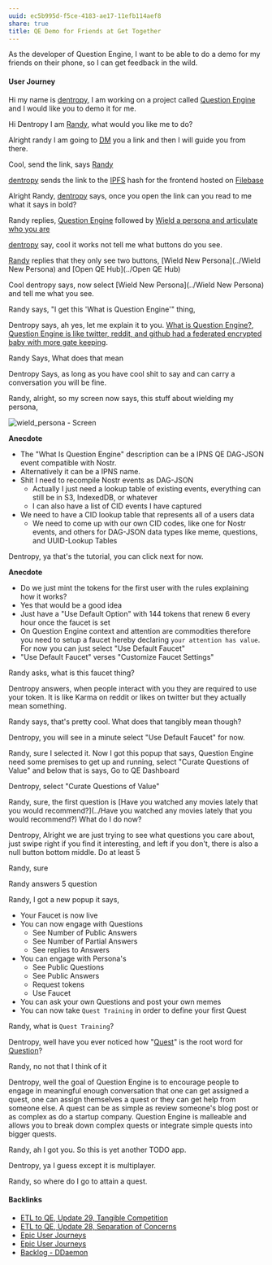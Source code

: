 ```yaml
---
uuid: ec5b995d-f5ce-4183-ae17-11efb114aef8
share: true
title: QE Demo for Friends at Get Together
---
```

As the developer of Question Engine, I want to be able to do a demo for my friends on their phone, so I can get feedback in the wild.

#### User Journey

Hi my name is [dentropy](../afcfbf44-6a9d-44cc-b9ce-bdf2c9d8b346), I am working on a project called [Question Engine](../7d2a0ebd-d4d1-4d2f-83ea-d256dc589625) and I would like you to demo it for me.

Hi Dentropy I am [Randy](../bd56e2cf-3805-4ed5-982b-7a2162d05eda), what would you like me to do?

Alright randy I am going to [DM](../71b10480-9d7f-4358-80c2-eb119e3db4f0) you a link and then I will guide you from there.

Cool, send the link, says [Randy](../bd56e2cf-3805-4ed5-982b-7a2162d05eda)

[dentropy](../afcfbf44-6a9d-44cc-b9ce-bdf2c9d8b346) sends the link to the [IPFS](../e1636216-dee3-430e-949c-3b2c24c36701) hash for the frontend hosted on [Filebase](../d5f0f13e-5c6e-4019-b235-e7b316df6131)

Alright Randy, [dentropy](../afcfbf44-6a9d-44cc-b9ce-bdf2c9d8b346) says, once you open the link can  you read to me what it says in bold?

Randy replies, [Question Engine](../7d2a0ebd-d4d1-4d2f-83ea-d256dc589625) followed by [Wield a persona and articulate who you are](../fa44aa1e-1c2d-4504-a663-7381b694c638)

[dentropy](../afcfbf44-6a9d-44cc-b9ce-bdf2c9d8b346) say, cool it works not tell me what buttons do you see.

[Randy](../bd56e2cf-3805-4ed5-982b-7a2162d05eda) replies that they only see two buttons, [Wield New Persona](../Wield New Persona) and [Open QE Hub](../Open QE Hub)

Cool dentropy says, now select [Wield New Persona](../Wield New Persona) and tell me what you see.

Randy says, "I get this 'What is Question Engine'" thing,

Dentropy says, ah yes, let me explain it to you. [What is Question Engine?](../c9ad4625-84be-4210-967a-c45bb3ec11ce), [Question Engine is like twitter, reddit, and github had a federated encrypted baby with more gate keeping](../2423216e-93b9-497c-a5b1-6c318453cdc3).

Randy Says, What does that mean

Dentropy Says, as long as you have cool shit to say and can carry a conversation you will be fine.

Randy, alright, so my screen now says, this stuff about wielding my persona,

![wield_persona - Screen](../b3533689-04f1-4549-9dee-6def145cfcc2)

**Anecdote**
* The "What Is Question Engine" description can be a IPNS QE DAG-JSON event compatible with Nostr.
* Alternatively it can be a IPNS name.
* Shit I need to recompile Nostr events as DAG-JSON
	* Actually I just need a lookup table of existing events, everything can still be in S3, IndexedDB, or whatever
	* I can also have a list of CID events I have captured
* We need to have a CID lookup table that represents all of a users data
	* We need to come up with our own CID codes, like one for Nostr events, and others for DAG-JSON data types like meme, questions, and UUID-Lookup Tables


Dentropy, ya that's the tutorial, you can click next for now.

**Anecdote**
* Do we just mint the tokens for the first user with the rules explaining how it works?
* Yes that would be a good idea
* Just have a "Use Default Option" with 144 tokens that renew 6 every hour once the faucet is set
* On Question Engine context and attention are commodities therefore you need to setup a faucet hereby declaring `your attention has value`. For now you can just select "Use Default Faucet"
* "Use Default Faucet" verses "Customize Faucet Settings"


Randy asks, what is this faucet thing?

Dentropy answers, when people interact with you they are required to use your token. It is like Karma on reddit or likes on twitter but they actually mean something.

Randy says, that's pretty cool. What does that tangibly mean though?

Dentropy, you will see in a minute select "Use Default Faucet" for now.

Randy, sure I selected it. Now I got this popup that says,
Question Engine need some premises to get up and running, select "Curate Questions of Value" and below that is says, Go to QE Dashboard

Dentropy, select "Curate Questions of Value"

Randy, sure, the first question is 
[Have you watched any movies lately that you would recommend?](../Have you watched any movies lately that you would recommend?)
What do I do now?

Dentropy, Alright we are just trying to see what questions you care about, just swipe right if you find it interesting, and left if you don't, there is also a null button bottom middle. Do at least 5

Randy, sure

Randy answers 5 question

Randy, I got a new popup it says,

* Your Faucet is now live
* You can now engage with Questions
	* See Number of Public Answers
	* See Number of Partial Answers
	* See replies to Answers
* You can engage with Persona's
	* See Public Questions
	* See Public Answers
	* Request tokens
	* Use Faucet
* You can ask your own Questions and post your own memes
* You can now take `Quest Training` in order to define your first Quest

Randy, what is `Quest Training`?

Dentropy, well have you ever noticed how "[Quest](../fbf58632-0593-4291-8dca-a0b2e6841750)" is the root word for [Question](../31ebcbb3-2de1-4e48-bdae-aac01c14add4)?

Randy, no not that I think of it

Dentropy, well the goal of Question Engine is to encourage people to engage in meaningful enough conversation that one can get assigned a quest, one can assign themselves a quest or they can get help from someone else. A quest can be as simple as review someone's blog post or as complex as do a startup company. Question Engine is malleable and allows you to break down complex quests or integrate simple quests into bigger quests.

Randy, ah I got you. So this is yet another TODO app.

Dentropy, ya I guess except it is multiplayer.

Randy, so where do I go to attain a quest.







#### Backlinks

* [ETL to QE, Update 29, Tangible Competition](/05939e4f-56fd-4e30-8b09-054f0da09282)
* [ETL to QE, Update 28, Separation of Concerns](/1c28c038-689a-4083-a472-3bdab8489c4f)
* [Epic User Journeys](/c81f0da9-8d82-4176-8458-cfb3d06924c4)
* [Epic User Journeys](/c81f0da9-8d82-4176-8458-cfb3d06924c4)
* [Backlog - DDaemon](/b9cd3e8b-1727-4a22-9332-90b42b5a7ffb)